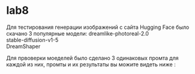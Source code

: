 # lab8
Для тестирования генерации изображений с сайта Hugging Face было скачано 3 популярные модели:
dreamlike-photoreal-2.0   
stable-diffusion-v1-5    
DreamShaper    

Для првоверки моеделей было сделано 3 одинаковых промта для каждой из них, промты и их результаты вы можите видеть ниже :
